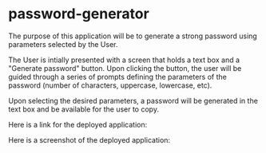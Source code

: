 # password-generator
The purpose of this application will be to generate a strong password using parameters selected by the User.

The User is intially presented with a screen that holds a text box and a "Generate password" button. Upon clicking the button, the user will be guided through a series of prompts defining the parameters of the password (number of characters, uppercase, lowercase, etc).  

Upon selecting the desired parameters, a password will be generated in the text box and be available for the user to copy.

Here is a link for the deployed application:

Here is a screenshot of the deployed application: